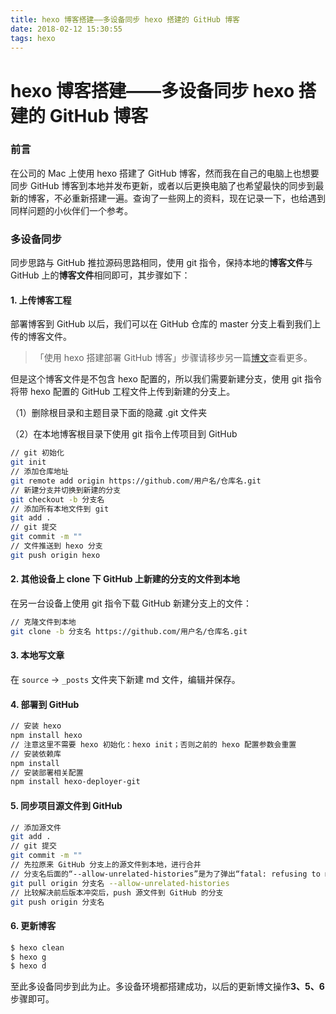 ```yaml
---
title: hexo 博客搭建——多设备同步 hexo 搭建的 GitHub 博客
date: 2018-02-12 15:30:55
tags: hexo
---
```


# hexo 博客搭建——多设备同步 hexo 搭建的 GitHub 博客

### 前言

在公司的 Mac 上使用 hexo 搭建了 GitHub 博客，然而我在自己的电脑上也想要同步 GitHub 博客到本地并发布更新，或者以后更换电脑了也希望最快的同步到最新的博客，不必重新搭建一遍。查询了一些网上的资料，现在记录一下，也给遇到同样问题的小伙伴们一个参考。

### 多设备同步

同步思路与 GitHub 推拉源码思路相同，使用 git 指令，保持本地的**博客文件**与 GitHub 上的**博客文件**相同即可，其步骤如下：

#### 1. 上传博客工程

部署博客到 GitHub 以后，我们可以在 GitHub 仓库的 master 分支上看到我们上传的博客文件。

> 「使用 hexo 搭建部署 GitHub 博客」步骤请移步另一篇[博文]()查看更多。

但是这个博客文件是不包含 hexo 配置的，所以我们需要新建分支，使用 git 指令将带 hexo 配置的 GitHub 工程文件上传到新建的分支上。

（1）删除根目录和主题目录下面的隐藏 .git 文件夹

（2）在本地博客根目录下使用 git 指令上传项目到 GitHub
```bash
// git 初始化
git init
// 添加仓库地址
git remote add origin https://github.com/用户名/仓库名.git
// 新建分支并切换到新建的分支
git checkout -b 分支名
// 添加所有本地文件到 git
git add .
// git 提交
git commit -m ""
// 文件推送到 hexo 分支
git push origin hexo
```

#### 2. 其他设备上 clone 下 GitHub 上新建的分支的文件到本地

在另一台设备上使用 git 指令下载 GitHub 新建分支上的文件：

```bash
// 克隆文件到本地
git clone -b 分支名 https://github.com/用户名/仓库名.git
```

#### 3. 本地写文章
在 `source` -> `_posts` 文件夹下新建 md 文件，编辑并保存。

#### 4. 部署到 GitHub

```bash
// 安装 hexo
npm install hexo
// 注意这里不需要 hexo 初始化：hexo init；否则之前的 hexo 配置参数会重置
// 安装依赖库
npm install
// 安装部署相关配置
npm install hexo-deployer-git
```

#### 5. 同步项目源文件到 GitHub
```bash
// 添加源文件
git add .
// git 提交
git commit -m ""
// 先拉原来 GitHub 分支上的源文件到本地，进行合并
// 分支名后面的“--allow-unrelated-histories”是为了弹出“fatal: refusing to merge unrelated histories.”的错误
git pull origin 分支名 --allow-unrelated-histories
// 比较解决前后版本冲突后，push 源文件到 GitHub 的分支
git push origin 分支名
```

#### 6. 更新博客
```bash
$ hexo clean
$ hexo g
$ hexo d
```
至此多设备同步到此为止。多设备环境都搭建成功，以后的更新博文操作**3、5、6**步骤即可。




